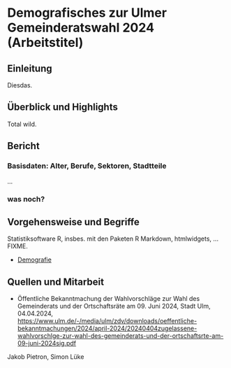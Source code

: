 # Demografisches zur Ulmer Gemeinderatswahl 2024 (Arbeitstitel)

## Einleitung

Diesdas.


## Überblick und Highlights

Total wild.


## Bericht

### Basisdaten: Alter, Berufe, Sektoren, Stadtteile

...

### was noch?


## Vorgehensweise und Begriffe

Statistiksoftware R, insbes. mit den Paketen R Markdown, htmlwidgets, ... FIXME.

* [Demografie](https://www.bpb.de/kurz-knapp/lexika/das-junge-politik-lexikon/320066/demografie)


## Quellen und Mitarbeit

* Öffentliche Bekanntmachung der Wahlvorschläge zur Wahl des Gemeinderats und der Ortschaftsräte am 09. Juni 2024, Stadt Ulm, 04.04.2024, https://www.ulm.de/-/media/ulm/zdv/downloads/oeffentliche-bekanntmachungen/2024/april-2024/20240404zugelassene-wahlvorschlge-zur-wahl-des-gemeinderats-und-der-ortschaftsrte-am-09-juni-2024sig.pdf

Jakob Pietron, Simon Lüke
